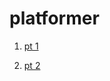 # platformer

1. [pt 1](https://somethinghitme.com/2013/01/09/creating-a-canvas-platformer-tutorial-part-one/)

1. [pt 2](https://somethinghitme.com/2013/04/16/creating-a-canvas-platformer-tutorial-part-tw/)